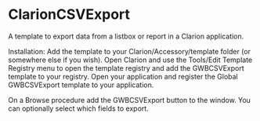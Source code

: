 # ClarionCSVExport
A template to export data from a listbox or report in a Clarion application.

Installation:
Add the template to your Clarion/Accessory/template folder (or somewhere else if you wish).
Open Clarion and use the Tools/Edit Template Registry menu to open the template registry and add the GWBCSVExport template to your registry.
Open your application and register the Global GWBCSVExport template to your application.

On a Browse procedure add the GWBCSVExport button to the window.
You can optionally select which fields to export.
